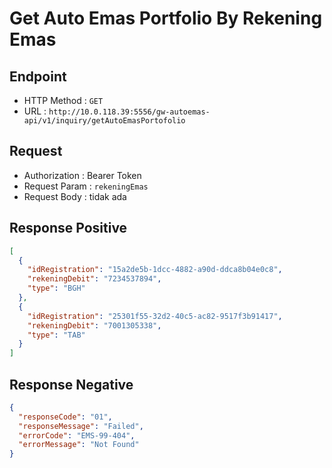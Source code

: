 # Get Auto Emas Portfolio By Rekening Emas

## Endpoint

- HTTP Method : `GET`
- URL : `http://10.0.118.39:5556/gw-autoemas-api/v1/inquiry/getAutoEmasPortofolio`

## Request

- Authorization : Bearer Token
- Request Param : `rekeningEmas`
- Request Body : tidak ada

## Response Positive

```json
[
  {
    "idRegistration": "15a2de5b-1dcc-4882-a90d-ddca8b04e0c8",
    "rekeningDebit": "7234537894",
    "type": "BGH"
  },
  {
    "idRegistration": "25301f55-32d2-40c5-ac82-9517f3b91417",
    "rekeningDebit": "7001305338",
    "type": "TAB"
  }
]
```

## Response Negative

```json
{
  "responseCode": "01",
  "responseMessage": "Failed",
  "errorCode": "EMS-99-404",
  "errorMessage": "Not Found"
}
```
